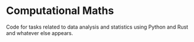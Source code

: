# Computational Maths

Code for tasks related to data analysis and statistics using Python and Rust and whatever else appears.
